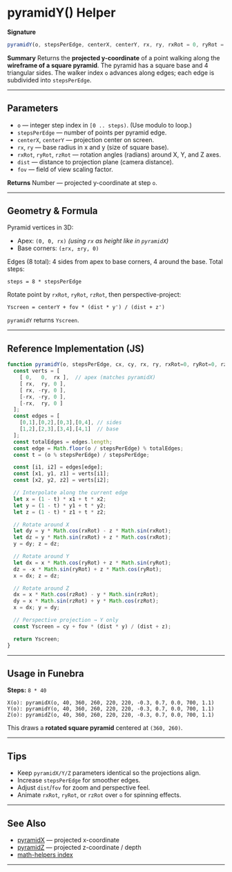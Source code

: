 # pyramidY() Helper

**Signature**

```js
pyramidY(o, stepsPerEdge, centerX, centerY, rx, ry, rxRot = 0, ryRot = 0, rzRot = 0, dist = 700, fov = 1.0)
```

**Summary**
Returns the **projected y-coordinate** of a point walking along the **wireframe of a square pyramid**.
The pyramid has a square base and 4 triangular sides.
The walker index `o` advances along edges; each edge is subdivided into `stepsPerEdge`.

---

## Parameters

* `o` — integer step index in `[0 .. steps)`. (Use modulo to loop.)
* `stepsPerEdge` — number of points per pyramid edge.
* `centerX`, `centerY` — projection center on screen.
* `rx`, `ry` — base radius in x and y (size of square base).
* `rxRot`, `ryRot`, `rzRot` — rotation angles (radians) around X, Y, and Z axes.
* `dist` — distance to projection plane (camera distance).
* `fov` — field of view scaling factor.

**Returns**
Number — projected y-coordinate at step `o`.

---

## Geometry & Formula

Pyramid vertices in 3D:

* Apex: `(0, 0, rx)` *(using `rx` as height like in `pyramidX`)*
* Base corners: `(±rx, ±ry, 0)`

Edges (8 total): 4 sides from apex to base corners, 4 around the base.
Total steps:

```
steps = 8 * stepsPerEdge
```

Rotate point by `rxRot`, `ryRot`, `rzRot`, then perspective-project:

```
Yscreen = centerY + fov * (dist * y') / (dist + z')
```

`pyramidY` returns `Yscreen`.

---

## Reference Implementation (JS)

```js
function pyramidY(o, stepsPerEdge, cx, cy, rx, ry, rxRot=0, ryRot=0, rzRot=0, dist=700, fov=1.0){
  const verts = [
    [ 0,   0,  rx ],  // apex (matches pyramidX)
    [ rx,  ry, 0 ],
    [ rx, -ry, 0 ],
    [-rx, -ry, 0 ],
    [-rx,  ry, 0 ]
  ];
  const edges = [
    [0,1],[0,2],[0,3],[0,4], // sides
    [1,2],[2,3],[3,4],[4,1]  // base
  ];
  const totalEdges = edges.length;
  const edge = Math.floor(o / stepsPerEdge) % totalEdges;
  const t = (o % stepsPerEdge) / stepsPerEdge;

  const [i1, i2] = edges[edge];
  const [x1, y1, z1] = verts[i1];
  const [x2, y2, z2] = verts[i2];

  // Interpolate along the current edge
  let x = (1 - t) * x1 + t * x2;
  let y = (1 - t) * y1 + t * y2;
  let z = (1 - t) * z1 + t * z2;

  // Rotate around X
  let dy = y * Math.cos(rxRot) - z * Math.sin(rxRot);
  let dz = y * Math.sin(rxRot) + z * Math.cos(rxRot);
  y = dy; z = dz;

  // Rotate around Y
  let dx = x * Math.cos(ryRot) + z * Math.sin(ryRot);
  dz = -x * Math.sin(ryRot) + z * Math.cos(ryRot);
  x = dx; z = dz;

  // Rotate around Z
  dx = x * Math.cos(rzRot) - y * Math.sin(rzRot);
  dy = x * Math.sin(rzRot) + y * Math.cos(rzRot);
  x = dx; y = dy;

  // Perspective projection → Y only
  const Yscreen = cy + fov * (dist * y) / (dist + z);

  return Yscreen;
}
```

---

## Usage in Funebra

**Steps:** `8 * 40`

```
X(o): pyramidX(o, 40, 360, 260, 220, 220, -0.3, 0.7, 0.0, 700, 1.1)
Y(o): pyramidY(o, 40, 360, 260, 220, 220, -0.3, 0.7, 0.0, 700, 1.1)
Z(o): pyramidZ(o, 40, 360, 260, 220, 220, -0.3, 0.7, 0.0, 700, 1.1)
```

This draws a **rotated square pyramid** centered at `(360, 260)`.

---

## Tips

* Keep `pyramidX/Y/Z` parameters identical so the projections align.
* Increase `stepsPerEdge` for smoother edges.
* Adjust `dist`/`fov` for zoom and perspective feel.
* Animate `rxRot`, `ryRot`, or `rzRot` over `o` for spinning effects.

---

## See Also

* [pyramidX](pyramidX.md) — projected x-coordinate
* [pyramidZ](pyramidZ.md) — projected z-coordinate / depth
* [math-helpers index](../math-helpers.md)

---
 
